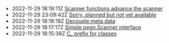 * 2022-11-29 18:19:11Z [Scanner functions advance the scanner](../6)
* 2022-11-29 23:09:42Z [Sorry, planned but not yet available](../0)
* 2022-11-29 18:18:18Z [Decouple meta data](../5)
* 2022-11-29 18:17:17Z [Simple pegn.Scanner interface](../4)
* 2022-11-29 18:15:38Z [C_ prefix for classes](../3)
